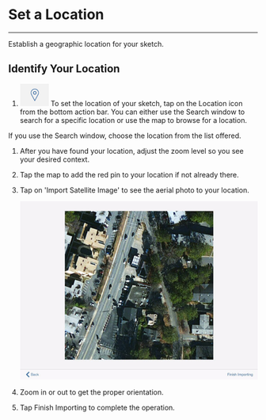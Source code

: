 # Set a Location

----

Establish a geographic location for your sketch.

## Identify Your Location

1. ![](Images/GUID-45268F36-37CA-468C-B326-9DB28FFA5534-low.png) To set the location of your sketch, tap on the Location icon from the bottom action bar. You can either use the Search window to search for a specific location or use the map to browse for a location.

If you use the Search window, choose the location from the list offered.

1. After you have found your location, adjust the zoom level so you see your desired context.
2. Tap the map to add the red pin to your location if not already there.
3. Tap on 'Import Satellite Image' to see the aerial photo to your location. 
    
    ![](Images/GUID-9D98799F-8780-4B59-95B6-F9DC6137BFF2-low.png)
4. Zoom in or out to get the proper orientation.
5. Tap Finish Importing to complete the operation.
